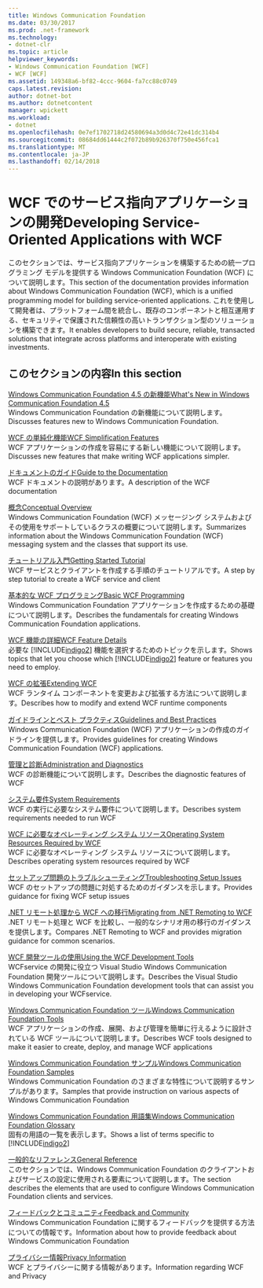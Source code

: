 ```yaml
---
title: Windows Communication Foundation
ms.date: 03/30/2017
ms.prod: .net-framework
ms.technology:
- dotnet-clr
ms.topic: article
helpviewer_keywords:
- Windows Communication Foundation [WCF]
- WCF [WCF]
ms.assetid: 149348a6-bf82-4ccc-9604-fa7cc88c0749
caps.latest.revision: 
author: dotnet-bot
ms.author: dotnetcontent
manager: wpickett
ms.workload:
- dotnet
ms.openlocfilehash: 0e7ef1702718d24580694a3d0d4c72e41dc314b4
ms.sourcegitcommit: 08684dd61444c2f072b89b926370f750e456fca1
ms.translationtype: MT
ms.contentlocale: ja-JP
ms.lasthandoff: 02/14/2018
---
```

# <a name="developing-service-oriented-applications-with-wcf"></a><span data-ttu-id="38b26-102">WCF でのサービス指向アプリケーションの開発</span><span class="sxs-lookup"><span data-stu-id="38b26-102">Developing Service-Oriented Applications with WCF</span></span>
<span data-ttu-id="38b26-103">このセクションでは、サービス指向アプリケーションを構築するための統一プログラミング モデルを提供する Windows Communication Foundation (WCF) について説明します。</span><span class="sxs-lookup"><span data-stu-id="38b26-103">This section of the documentation provides information about Windows Communication Foundation (WCF), which is a unified programming model for building service-oriented applications.</span></span> <span data-ttu-id="38b26-104">これを使用して開発者は、プラットフォーム間を統合し、既存のコンポーネントと相互運用する、セキュリティで保護された信頼性の高いトランザクション型のソリューションを構築できます。</span><span class="sxs-lookup"><span data-stu-id="38b26-104">It enables developers to build secure, reliable, transacted solutions that integrate across platforms and interoperate with existing investments.</span></span>
 
## <a name="in-this-section"></a><span data-ttu-id="38b26-105">このセクションの内容</span><span class="sxs-lookup"><span data-stu-id="38b26-105">In this section</span></span>  
 [<span data-ttu-id="38b26-106">Windows Communication Foundation 4.5 の新機能</span><span class="sxs-lookup"><span data-stu-id="38b26-106">What's New in Windows Communication Foundation 4.5</span></span>](../../../docs/framework/wcf/whats-new.md)  
 <span data-ttu-id="38b26-107">Windows Communication Foundation の新機能について説明します。</span><span class="sxs-lookup"><span data-stu-id="38b26-107">Discusses features new to Windows Communication Foundation.</span></span>  
  
 [<span data-ttu-id="38b26-108">WCF の単純化機能</span><span class="sxs-lookup"><span data-stu-id="38b26-108">WCF Simplification Features</span></span>](../../../docs/framework/wcf/wcf-simplification-features.md)  
 <span data-ttu-id="38b26-109">WCF アプリケーションの作成を容易にする新しい機能について説明します。</span><span class="sxs-lookup"><span data-stu-id="38b26-109">Discusses new features that make writing WCF applications simpler.</span></span>  
  
 [<span data-ttu-id="38b26-110">ドキュメントのガイド</span><span class="sxs-lookup"><span data-stu-id="38b26-110">Guide to the Documentation</span></span>](../../../docs/framework/wcf/guide-to-the-documentation.md)  
 <span data-ttu-id="38b26-111">WCF ドキュメントの説明があります。</span><span class="sxs-lookup"><span data-stu-id="38b26-111">A description of the WCF documentation</span></span>  
  
 [<span data-ttu-id="38b26-112">概念</span><span class="sxs-lookup"><span data-stu-id="38b26-112">Conceptual Overview</span></span>](../../../docs/framework/wcf/conceptual-overview.md)  
 <span data-ttu-id="38b26-113">Windows Communication Foundation (WCF) メッセージング システムおよびその使用をサポートしているクラスの概要について説明します。</span><span class="sxs-lookup"><span data-stu-id="38b26-113">Summarizes information about the Windows Communication Foundation (WCF) messaging system and the classes that support its use.</span></span>  
  
 [<span data-ttu-id="38b26-114">チュートリアル入門</span><span class="sxs-lookup"><span data-stu-id="38b26-114">Getting Started Tutorial</span></span>](../../../docs/framework/wcf/getting-started-tutorial.md)  
 <span data-ttu-id="38b26-115">WCF サービスとクライアントを作成する手順のチュートリアルです。</span><span class="sxs-lookup"><span data-stu-id="38b26-115">A step by step tutorial to create a WCF service and client</span></span>  
  
 [<span data-ttu-id="38b26-116">基本的な WCF プログラミング</span><span class="sxs-lookup"><span data-stu-id="38b26-116">Basic WCF Programming</span></span>](../../../docs/framework/wcf/basic-wcf-programming.md)  
 <span data-ttu-id="38b26-117">Windows Communication Foundation アプリケーションを作成するための基礎について説明します。</span><span class="sxs-lookup"><span data-stu-id="38b26-117">Describes the fundamentals for creating Windows Communication Foundation applications.</span></span>  
  
 [<span data-ttu-id="38b26-118">WCF 機能の詳細</span><span class="sxs-lookup"><span data-stu-id="38b26-118">WCF Feature Details</span></span>](../../../docs/framework/wcf/feature-details/index.md)  
 <span data-ttu-id="38b26-119">必要な [!INCLUDE[indigo2](../../../includes/indigo2-md.md)] 機能を選択するためのトピックを示します。</span><span class="sxs-lookup"><span data-stu-id="38b26-119">Shows topics that let you choose which [!INCLUDE[indigo2](../../../includes/indigo2-md.md)] feature or features you need to employ.</span></span>  
  
 [<span data-ttu-id="38b26-120">WCF の拡張</span><span class="sxs-lookup"><span data-stu-id="38b26-120">Extending WCF</span></span>](../../../docs/framework/wcf/extending/index.md)  
 <span data-ttu-id="38b26-121">WCF ランタイム コンポーネントを変更および拡張する方法について説明します。</span><span class="sxs-lookup"><span data-stu-id="38b26-121">Describes how to modify and extend WCF runtime components</span></span>  
  
 [<span data-ttu-id="38b26-122">ガイドラインとベスト プラクティス</span><span class="sxs-lookup"><span data-stu-id="38b26-122">Guidelines and Best Practices</span></span>](../../../docs/framework/wcf/guidelines-and-best-practices.md)  
 <span data-ttu-id="38b26-123">Windows Communication Foundation (WCF) アプリケーションの作成のガイドラインを提供します。</span><span class="sxs-lookup"><span data-stu-id="38b26-123">Provides guidelines for creating Windows Communication Foundation (WCF) applications.</span></span>  
  
 [<span data-ttu-id="38b26-124">管理と診断</span><span class="sxs-lookup"><span data-stu-id="38b26-124">Administration and Diagnostics</span></span>](../../../docs/framework/wcf/diagnostics/index.md)  
 <span data-ttu-id="38b26-125">WCF の診断機能について説明します。</span><span class="sxs-lookup"><span data-stu-id="38b26-125">Describes the diagnostic features of WCF</span></span>  
  
 [<span data-ttu-id="38b26-126">システム要件</span><span class="sxs-lookup"><span data-stu-id="38b26-126">System Requirements</span></span>](../../../docs/framework/wcf/wcf-system-requirements.md)  
 <span data-ttu-id="38b26-127">WCF の実行に必要なシステム要件について説明します。</span><span class="sxs-lookup"><span data-stu-id="38b26-127">Describes system requirements needed to run WCF</span></span>  
  
 [<span data-ttu-id="38b26-128">WCF に必要なオペレーティング システム リソース</span><span class="sxs-lookup"><span data-stu-id="38b26-128">Operating System Resources Required by WCF</span></span>](../../../docs/framework/wcf/operating-system-resources-required-by-wcf.md)  
 <span data-ttu-id="38b26-129">WCF に必要なオペレーティング システム リソースについて説明します。</span><span class="sxs-lookup"><span data-stu-id="38b26-129">Describes operating system resources required by WCF</span></span>  
  
 [<span data-ttu-id="38b26-130">セットアップ問題のトラブルシューティング</span><span class="sxs-lookup"><span data-stu-id="38b26-130">Troubleshooting Setup Issues</span></span>](../../../docs/framework/wcf/troubleshooting-setup-issues.md)  
 <span data-ttu-id="38b26-131">WCF のセットアップの問題に対処するためのガイダンスを示します。</span><span class="sxs-lookup"><span data-stu-id="38b26-131">Provides guidance for fixing WCF setup issues</span></span>  
  
 [<span data-ttu-id="38b26-132">.NET リモート処理から WCF への移行</span><span class="sxs-lookup"><span data-stu-id="38b26-132">Migrating from .NET Remoting to WCF</span></span>](../../../docs/framework/wcf/migrating-from-net-remoting-to-wcf.md)  
 <span data-ttu-id="38b26-133">.NET リモート処理と WCF を比較し、一般的なシナリオ用の移行のガイダンスを提供します。</span><span class="sxs-lookup"><span data-stu-id="38b26-133">Compares .NET Remoting to WCF and provides migration guidance for common scenarios.</span></span>  
  
 [<span data-ttu-id="38b26-134">WCF 開発ツールの使用</span><span class="sxs-lookup"><span data-stu-id="38b26-134">Using the WCF Development Tools</span></span>](../../../docs/framework/wcf/using-the-wcf-development-tools.md)  
 <span data-ttu-id="38b26-135">WCFservice の開発に役立つ Visual Studio Windows Communication Foundation 開発ツールについて説明します。</span><span class="sxs-lookup"><span data-stu-id="38b26-135">Describes the Visual Studio Windows Communication Foundation development tools that can assist you in developing your WCFservice.</span></span>  
  
 [<span data-ttu-id="38b26-136">Windows Communication Foundation ツール</span><span class="sxs-lookup"><span data-stu-id="38b26-136">Windows Communication Foundation Tools</span></span>](../../../docs/framework/wcf/tools.md)  
 <span data-ttu-id="38b26-137">WCF アプリケーションの作成、展開、および管理を簡単に行えるように設計されている WCF ツールについて説明します。</span><span class="sxs-lookup"><span data-stu-id="38b26-137">Describes WCF tools designed to make it easier to create, deploy, and manage WCF applications</span></span>  
  
 [<span data-ttu-id="38b26-138">Windows Communication Foundation サンプル</span><span class="sxs-lookup"><span data-stu-id="38b26-138">Windows Communication Foundation Samples</span></span>](../../../docs/framework/wcf/samples/index.md)  
 <span data-ttu-id="38b26-139">Windows Communication Foundation のさまざまな特性について説明するサンプルがあります。</span><span class="sxs-lookup"><span data-stu-id="38b26-139">Samples that provide instruction on various aspects of Windows Communication Foundation</span></span>  
  
 [<span data-ttu-id="38b26-140">Windows Communication Foundation 用語集</span><span class="sxs-lookup"><span data-stu-id="38b26-140">Windows Communication Foundation Glossary</span></span>](../../../docs/framework/wcf/glossary.md)  
 <span data-ttu-id="38b26-141">固有の用語の一覧を表示します。</span><span class="sxs-lookup"><span data-stu-id="38b26-141">Shows a list of terms specific to</span></span> [!INCLUDE[indigo2](../../../includes/indigo2-md.md)]  
  
 [<span data-ttu-id="38b26-142">一般的なリファレンス</span><span class="sxs-lookup"><span data-stu-id="38b26-142">General Reference</span></span>](../../../docs/framework/wcf/general-reference.md)  
 <span data-ttu-id="38b26-143">このセクションでは、Windows Communication Foundation のクライアントおよびサービスの設定に使用される要素について説明します。</span><span class="sxs-lookup"><span data-stu-id="38b26-143">The section describes the elements that are used to configure Windows Communication Foundation clients and services.</span></span>  
  
 [<span data-ttu-id="38b26-144">フィードバックとコミュニティ</span><span class="sxs-lookup"><span data-stu-id="38b26-144">Feedback and Community</span></span>](../../../docs/framework/wcf/feedback-and-community.md)  
 <span data-ttu-id="38b26-145">Windows Communication Foundation に関するフィードバックを提供する方法についての情報です。</span><span class="sxs-lookup"><span data-stu-id="38b26-145">Information about how to provide feedback about Windows Communication Foundation</span></span>  
  
 [<span data-ttu-id="38b26-146">プライバシー情報</span><span class="sxs-lookup"><span data-stu-id="38b26-146">Privacy Information</span></span>](../../../docs/framework/wcf/privacy-information.md)  
 <span data-ttu-id="38b26-147">WCF とプライバシーに関する情報があります。</span><span class="sxs-lookup"><span data-stu-id="38b26-147">Information regarding WCF and Privacy</span></span>  
